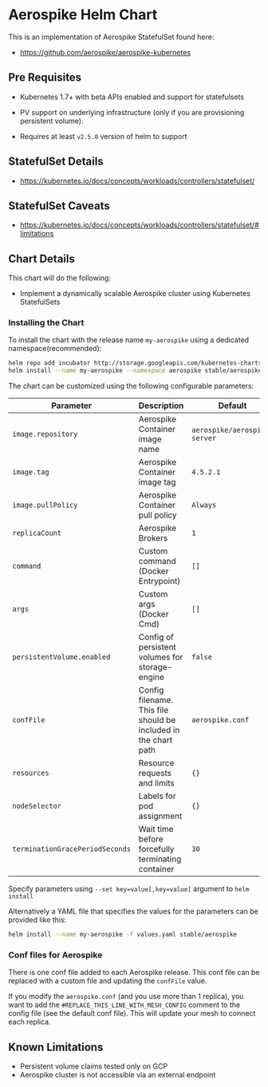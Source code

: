 # Aerospike Helm Chart

This is an implementation of Aerospike StatefulSet found here:

* <https://github.com/aerospike/aerospike-kubernetes>

## Pre Requisites

* Kubernetes 1.7+ with beta APIs enabled and support for statefulsets

* PV support on underlying infrastructure (only if you are provisioning persistent volume).

* Requires at least `v2.5.0` version of helm to support

## StatefulSet Details

* <https://kubernetes.io/docs/concepts/workloads/controllers/statefulset/>

## StatefulSet Caveats

* <https://kubernetes.io/docs/concepts/workloads/controllers/statefulset/#limitations>

## Chart Details

This chart will do the following:

* Implement a dynamically scalable Aerospike cluster using Kubernetes StatefulSets

### Installing the Chart

To install the chart with the release name `my-aerospike` using a dedicated namespace(recommended):

```sh
helm repo add incubator http://storage.googleapis.com/kubernetes-charts-incubator
helm install --name my-aerospike --namespace aerospike stable/aerospike
```

The chart can be customized using the following configurable parameters:

| Parameter                       | Description                                                     | Default                      |
| ------------------------------- | ----------------------------------------------------------------| -----------------------------|
| `image.repository`              | Aerospike Container image name                                  | `aerospike/aerospike-server` |
| `image.tag`                     | Aerospike Container image tag                                   | `4.5.2.1`                    |
| `image.pullPolicy`              | Aerospike Container pull policy                                 | `Always`                     |
| `replicaCount`                  | Aerospike Brokers                                               | `1`                          |
| `command`                       | Custom command (Docker Entrypoint)                              | `[]`                         |
| `args`                          | Custom args (Docker Cmd)                                        | `[]`                         |
| `persistentVolume.enabled`      | Config of persistent volumes for storage-engine                 | `false`                      |
| `confFile`                      | Config filename. This file should be included in the chart path | `aerospike.conf`             |
| `resources`                     | Resource requests and limits                                    | `{}`                         |
| `nodeSelector`                  | Labels for pod assignment                                       | `{}`                         |
| `terminationGracePeriodSeconds` | Wait time before forcefully terminating container               | `30`                         |

Specify parameters using `--set key=value[,key=value]` argument to `helm install`

Alternatively a YAML file that specifies the values for the parameters can be provided like this:

```sh
helm install --name my-aerospike -f values.yaml stable/aerospike
```

### Conf files for Aerospike

There is one conf file added to each Aerospike release. This conf file can be replaced with a custom file and updating the `confFile` value.

If you modify the `aerospike.conf` (and you use more than 1 replica), you want to add the `#REPLACE_THIS_LINE_WITH_MESH_CONFIG` comment to the config file (see the default conf file). This will update your mesh to connect each replica.

## Known Limitations

* Persistent volume claims tested only on GCP
* Aerospike cluster is not accessible via an external endpoint

